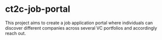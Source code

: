 # ct2c-job-portal

This project aims to create a job application portal where individuals can discover different companies across several VC portfolios and accordingly 
reach out. 
